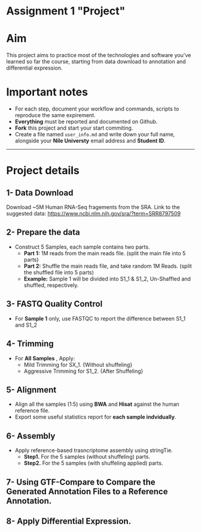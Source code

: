 # Assignment 1 "Project"


# Aim

This project aims to practice most of the technologies and software you've learned so far the course, starting from data download to annotation and differential expression.

# Important notes

- For each step, document your workflow and commands, scripts to reproduce the same expirement.
- **Everything** must be reported and documented on Github.
- **Fork** this project and start your start commiting.
- Create a file named `user_info.md` and write down your full name, alongside your **Nile Universty** email address and **Student ID**.

---

# Project details

## 1- Data Download

Download ~5M Human RNA-Seq fragements from the SRA.
Link to the suggested data: https://www.ncbi.nlm.nih.gov/sra/?term=SRR8797509

## 2- Prepare the data

- Construct 5 Samples, each sample contains two parts.
    - **Part 1:** 1M reads from the main reads file. (split the main file into 5 parts)
    - **Part 2:** Shuffle the main reads file, and take random 1M Reads. (split the shuffled file into 5 parts)
    - **Example:** Sample 1 will be divided into S1_1 & S1_2,  Un-Shaffled and shuffled, respectively.

## 3- FASTQ Quality Control

- For **Sample 1** only, use FASTQC to report the difference between S1_1 and S1_2

## 4- Trimming

- For **All Samples** , Apply:
    - Mild Trimming for SX_1. {Without shuffeling}
    - Aggressive Trimming for S1_2. {After Shuffeling}

## 5- Alignment

- Align all the samples (1:5) using **BWA** and **Hisat** against the human reference file.
- Export some useful statistics report for **each sample indvidually**.

## 6- Assembly

- Apply reference-based trasncriptome assembly using stringTie.
    -  **Step1.** For the 5 samples (without shuffeling) parts.
    -  **Step2.** For the 5 samples (with shuffeling applied) parts.

## 7- Using GTF-Compare to Compare the Generated Annotation Files to a Reference Annotation.

## 8- Apply Differential Expression.
